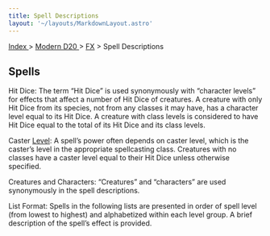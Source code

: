 ```yaml
---
title: Spell Descriptions
layout: '~/layouts/MarkdownLayout.astro'
---
```


[ Index ](/) > [ Modern D20 ](/modern.d20.srd) > [FX](/modern.d20.srd/fx) > Spell Descriptions

## Spells

Hit Dice: The term “Hit Dice” is used synonymously with “character levels” for
effects that affect a number of Hit Dice of creatures. A creature with only
Hit Dice from its species, not from any classes it may have, has a character
level equal to its Hit Dice. A creature with class levels is considered to
have Hit Dice equal to the total of its Hit Dice and its class levels.

Caster [Level](/modern.d20.srd/fx/level): A spell’s power often depends on
caster level, which is the caster’s level in the appropriate spellcasting
class. Creatures with no classes have a caster level equal to their Hit Dice
unless otherwise specified.

Creatures and Characters: “Creatures” and “characters” are used synonymously
in the spell descriptions.

List Format: Spells in the following lists are presented in order of spell
level (from lowest to highest) and alphabetized within each level group. A
brief description of the spell’s effect is provided.

